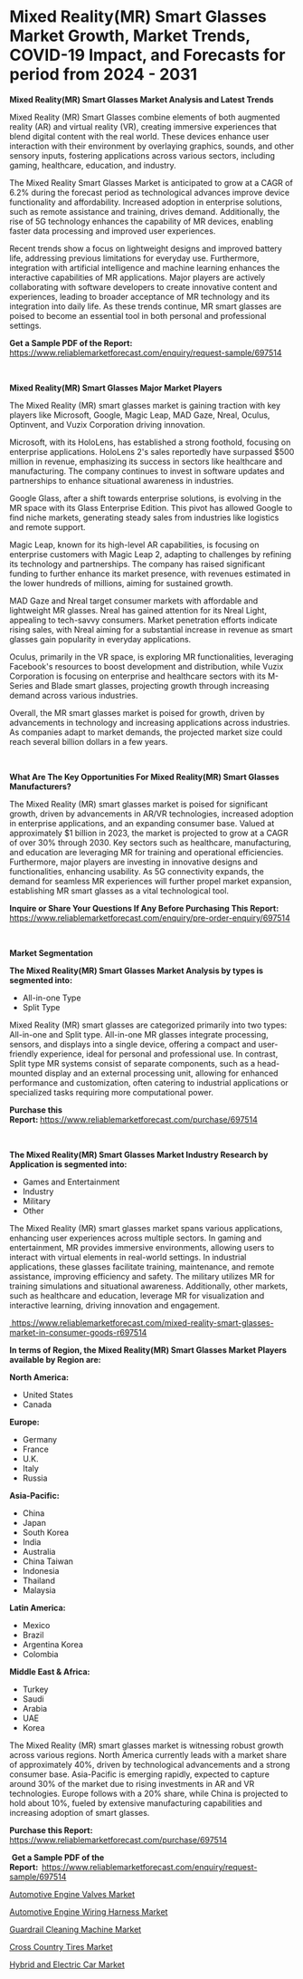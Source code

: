 <p><h1>Mixed Reality(MR) Smart Glasses Market Growth, Market Trends, COVID-19 Impact, and Forecasts for period from 2024 - 2031</h1></p><p><strong>Mixed Reality(MR) Smart Glasses Market Analysis and Latest Trends</strong></p>
<p><p>Mixed Reality (MR) Smart Glasses combine elements of both augmented reality (AR) and virtual reality (VR), creating immersive experiences that blend digital content with the real world. These devices enhance user interaction with their environment by overlaying graphics, sounds, and other sensory inputs, fostering applications across various sectors, including gaming, healthcare, education, and industry.</p><p>The Mixed Reality Smart Glasses Market is anticipated to grow at a CAGR of 6.2% during the forecast period as technological advances improve device functionality and affordability. Increased adoption in enterprise solutions, such as remote assistance and training, drives demand. Additionally, the rise of 5G technology enhances the capability of MR devices, enabling faster data processing and improved user experiences.</p><p>Recent trends show a focus on lightweight designs and improved battery life, addressing previous limitations for everyday use. Furthermore, integration with artificial intelligence and machine learning enhances the interactive capabilities of MR applications. Major players are actively collaborating with software developers to create innovative content and experiences, leading to broader acceptance of MR technology and its integration into daily life. As these trends continue, MR smart glasses are poised to become an essential tool in both personal and professional settings.</p></p>
<p><strong>Get a Sample PDF of the Report:&nbsp;</strong> <a href="https://www.reliablemarketforecast.com/enquiry/request-sample/697514?utm_campaign=1842&utm_medium=2&utm_source=Github&utm_content=ia&utm_term=10122024&utm_id=mixed-realitymr-smart-glasses">https://www.reliablemarketforecast.com/enquiry/request-sample/697514</a></p>
<p>&nbsp;</p>
<p><strong>Mixed Reality(MR) Smart Glasses Major Market Players</strong></p>
<p><p>The Mixed Reality (MR) smart glasses market is gaining traction with key players like Microsoft, Google, Magic Leap, MAD Gaze, Nreal, Oculus, Optinvent, and Vuzix Corporation driving innovation. </p><p>Microsoft, with its HoloLens, has established a strong foothold, focusing on enterprise applications. HoloLens 2's sales reportedly have surpassed $500 million in revenue, emphasizing its success in sectors like healthcare and manufacturing. The company continues to invest in software updates and partnerships to enhance situational awareness in industries.</p><p>Google Glass, after a shift towards enterprise solutions, is evolving in the MR space with its Glass Enterprise Edition. This pivot has allowed Google to find niche markets, generating steady sales from industries like logistics and remote support. </p><p>Magic Leap, known for its high-level AR capabilities, is focusing on enterprise customers with Magic Leap 2, adapting to challenges by refining its technology and partnerships. The company has raised significant funding to further enhance its market presence, with revenues estimated in the lower hundreds of millions, aiming for sustained growth.</p><p>MAD Gaze and Nreal target consumer markets with affordable and lightweight MR glasses. Nreal has gained attention for its Nreal Light, appealing to tech-savvy consumers. Market penetration efforts indicate rising sales, with Nreal aiming for a substantial increase in revenue as smart glasses gain popularity in everyday applications.</p><p>Oculus, primarily in the VR space, is exploring MR functionalities, leveraging Facebook's resources to boost development and distribution, while Vuzix Corporation is focusing on enterprise and healthcare sectors with its M-Series and Blade smart glasses, projecting growth through increasing demand across various industries. </p><p>Overall, the MR smart glasses market is poised for growth, driven by advancements in technology and increasing applications across industries. As companies adapt to market demands, the projected market size could reach several billion dollars in a few years.</p></p>
<p>&nbsp;</p>
<p><strong>What Are The Key Opportunities For Mixed Reality(MR) Smart Glasses Manufacturers?</strong></p>
<p><p>The Mixed Reality (MR) smart glasses market is poised for significant growth, driven by advancements in AR/VR technologies, increased adoption in enterprise applications, and an expanding consumer base. Valued at approximately $1 billion in 2023, the market is projected to grow at a CAGR of over 30% through 2030. Key sectors such as healthcare, manufacturing, and education are leveraging MR for training and operational efficiencies. Furthermore, major players are investing in innovative designs and functionalities, enhancing usability. As 5G connectivity expands, the demand for seamless MR experiences will further propel market expansion, establishing MR smart glasses as a vital technological tool.</p></p>
<p><strong>Inquire or Share Your Questions If Any Before Purchasing This Report:</strong> <a href="https://www.reliablemarketforecast.com/enquiry/pre-order-enquiry/697514?utm_campaign=1842&utm_medium=2&utm_source=Github&utm_content=ia&utm_term=10122024&utm_id=mixed-realitymr-smart-glasses">https://www.reliablemarketforecast.com/enquiry/pre-order-enquiry/697514</a></p>
<p>&nbsp;</p>
<p><strong>Market Segmentation</strong></p>
<p><strong>The Mixed Reality(MR) Smart Glasses Market Analysis by types is segmented into:</strong></p>
<p><ul><li>All-in-one Type</li><li>Split Type</li></ul></p>
<p><p>Mixed Reality (MR) smart glasses are categorized primarily into two types: All-in-one and Split type. All-in-one MR glasses integrate processing, sensors, and displays into a single device, offering a compact and user-friendly experience, ideal for personal and professional use. In contrast, Split type MR systems consist of separate components, such as a head-mounted display and an external processing unit, allowing for enhanced performance and customization, often catering to industrial applications or specialized tasks requiring more computational power.</p></p>
<p><strong>Purchase this Report:&nbsp;</strong><a href="https://www.reliablemarketforecast.com/purchase/697514?utm_campaign=1842&utm_medium=2&utm_source=Github&utm_content=ia&utm_term=10122024&utm_id=mixed-realitymr-smart-glasses">https://www.reliablemarketforecast.com/purchase/697514</a></p>
<p>&nbsp;</p>
<p><strong>The Mixed Reality(MR) Smart Glasses Market Industry Research by Application is segmented into:</strong></p>
<p><ul><li>Games and Entertainment</li><li>Industry</li><li>Military</li><li>Other</li></ul></p>
<p><p>The Mixed Reality (MR) smart glasses market spans various applications, enhancing user experiences across multiple sectors. In gaming and entertainment, MR provides immersive environments, allowing users to interact with virtual elements in real-world settings. In industrial applications, these glasses facilitate training, maintenance, and remote assistance, improving efficiency and safety. The military utilizes MR for training simulations and situational awareness. Additionally, other markets, such as healthcare and education, leverage MR for visualization and interactive learning, driving innovation and engagement.</p></p>
<p><a href="https://www.reliablemarketforecast.com/mixed-reality-smart-glasses-market-in-consumer-goods-r697514?utm_campaign=1842&utm_medium=2&utm_source=Github&utm_content=ia&utm_term=10122024&utm_id=mixed-realitymr-smart-glasses">&nbsp;https://www.reliablemarketforecast.com/mixed-reality-smart-glasses-market-in-consumer-goods-r697514</a></p>
<p><strong>In terms of Region, the Mixed Reality(MR) Smart Glasses Market Players available by Region are:</strong></p>
<p>
    <p> <strong> North America: </strong>
        <ul>
            <li>United States</li>
            <li>Canada</li>
        </ul>
        </p> 
    <p> <strong> Europe: </strong>
        <ul>
            <li>Germany</li>
            <li>France</li>
            <li>U.K.</li>
            <li>Italy</li>
            <li>Russia</li>
        </ul>
        </p> 
    <p> <strong> Asia-Pacific: </strong>
        <ul>
            <li>China</li>
            <li>Japan</li>
            <li>South Korea</li>
            <li>India</li>
            <li>Australia</li>
            <li>China Taiwan</li>
            <li>Indonesia</li>
            <li>Thailand</li>
            <li>Malaysia</li>
        </ul>
        </p> 
    <p> <strong> Latin America: </strong>
        <ul>
            <li>Mexico</li>
            <li>Brazil</li>
            <li>Argentina Korea</li>
            <li>Colombia</li>
        </ul>
        </p> 
    <p> <strong> Middle East & Africa: </strong>
        <ul>
            <li>Turkey</li>
            <li>Saudi</li>
            <li>Arabia</li>
            <li>UAE</li>
            <li>Korea</li>
        </ul>
    </p>
    </p>
<p><p>The Mixed Reality (MR) smart glasses market is witnessing robust growth across various regions. North America currently leads with a market share of approximately 40%, driven by technological advancements and a strong consumer base. Asia-Pacific is emerging rapidly, expected to capture around 30% of the market due to rising investments in AR and VR technologies. Europe follows with a 20% share, while China is projected to hold about 10%, fueled by extensive manufacturing capabilities and increasing adoption of smart glasses.</p></p>
<p><strong>Purchase this Report: </strong><a href="https://www.reliablemarketforecast.com/purchase/697514?utm_campaign=1842&utm_medium=2&utm_source=Github&utm_content=ia&utm_term=10122024&utm_id=mixed-realitymr-smart-glasses">https://www.reliablemarketforecast.com/purchase/697514</a></p>
<p>&nbsp;<strong>Get a Sample PDF of the Report:&nbsp;&nbsp;</strong><a href="https://www.reliablemarketforecast.com/enquiry/request-sample/697514?utm_campaign=1842&utm_medium=2&utm_source=Github&utm_content=ia&utm_term=10122024&utm_id=mixed-realitymr-smart-glasses">https://www.reliablemarketforecast.com/enquiry/request-sample/697514</a></p>
<p><strong></strong></p>
<p><p><a href="https://www.linkedin.com/pulse/automotive-engine-valves-market-analysis-driving-business-jd4vc?utm_campaign=1842&utm_medium=2&utm_source=Github&utm_content=ia&utm_term=10122024&utm_id=mixed-realitymr-smart-glasses">Automotive Engine Valves Market</a></p><p><a href="https://www.linkedin.com/pulse/automotive-engine-wiring-harness-market-size-forecast-2024-2031-9cacc?utm_campaign=1842&utm_medium=2&utm_source=Github&utm_content=ia&utm_term=10122024&utm_id=mixed-realitymr-smart-glasses">Automotive Engine Wiring Harness Market</a></p><p><a href="https://github.com/RoccoManning/Market-Research-Report-List-7/blob/main/guardrail-cleaning-machine-market.md?utm_campaign=1842&utm_medium=2&utm_source=Github&utm_content=ia&utm_term=10122024&utm_id=mixed-realitymr-smart-glasses">Guardrail Cleaning Machine Market</a></p><p><a href="https://www.linkedin.com/pulse/detailed-cross-country-tires-market-analysis-2024-2031-wwlxe?utm_campaign=1842&utm_medium=2&utm_source=Github&utm_content=ia&utm_term=10122024&utm_id=mixed-realitymr-smart-glasses">Cross Country Tires Market</a></p><p><a href="https://www.linkedin.com/pulse/aligning-strategies-hybrid-electric-car-market-insights-btque?utm_campaign=1842&utm_medium=2&utm_source=Github&utm_content=ia&utm_term=10122024&utm_id=mixed-realitymr-smart-glasses">Hybrid and Electric Car Market</a></p></p>